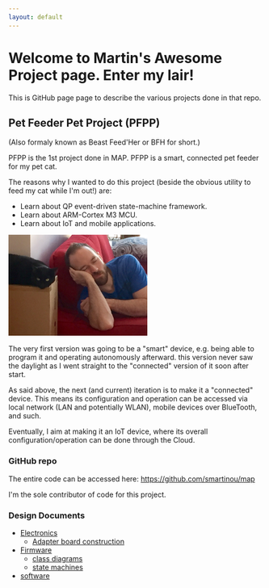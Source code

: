 ```yaml
---
layout: default
---
```


# Welcome to Martin's Awesome Project page. Enter my lair!

This is GitHub page page to describe the various projects done in that repo.

## Pet Feeder Pet Project (PFPP)

(Also formaly known as Beast Feed'Her or BFH for short.)

PFPP is the 1st project done in MAP.
PFPP is a smart, connected pet feeder for my pet cat.

The reasons why I wanted to do this project (beside the obvious utility to feed my cat while I'm out!) are:

*  Learn about QP event-driven state-machine framework.
*  Learn about ARM-Cortex M3 MCU.
*  Learn about IoT and mobile applications.

<img src="./images/SukiEtMoi.jpg" alt="Suki and Me" height="200" width="275">

The very first version was going to be a "smart" device, e.g. being able to program it and operating autonomously afterward. this version never saw the daylight as I went straight to the "connected" version of it soon after start.

As said above, the next (and current) iteration is to make it a "connected" device. This means its configuration and operation can be accessed via local network (LAN and potentially WLAN), mobile devices over BlueTooth, and such.

Eventually, I aim at making it an IoT device, where its overall configuration/operation can be done through the Cloud.

### GitHub repo

The entire code can be accessed here: https://github.com/smartinou/map

I'm the sole contributor of code for this project.

### Design Documents

*  [Electronics](./bfh_electronics)
   * [Adapter board construction](./bfh_adapter)
*  [Firmware](./bfh_firmware)
   * [class diagrams](./bfh_class_diagrams)
   * [state machines](./bfh_state_machines)
*  [software](./bfh_software)

